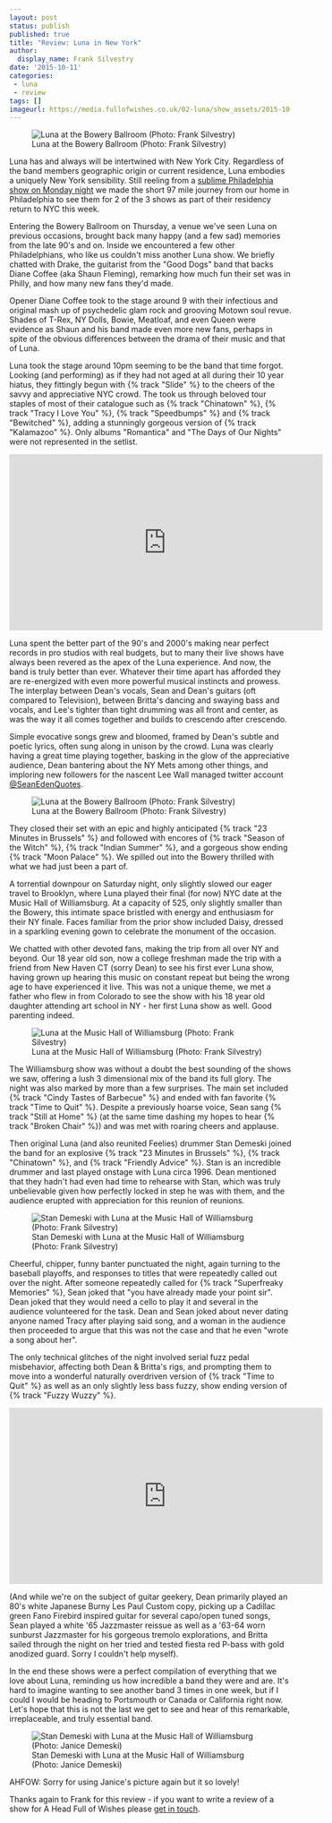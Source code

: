 ```yaml
---
layout: post
status: publish
published: true
title: "Review: Luna in New York"
author:
  display_name: Frank Silvestry
date: '2015-10-11'
categories:
 - luna
 - review
tags: []
imageurl: https://media.fullofwishes.co.uk/02-luna/show_assets/2015-10-08/2015-10-08-luna-frank-silvestry-004.jpg
---
```

<figure class="caption aligncenter"><img src="https://media.fullofwishes.co.uk/02-luna/show_assets/2015-10-08/2015-10-08-luna-frank-silvestry-004.jpg" alt="Luna at the Bowery Ballroom (Photo: Frank Silvestry)" /><figcaption class="caption-text">Luna at the Bowery Ballroom (Photo: Frank Silvestry)</figcaption></figure>
<p class="lead">Luna has and always will be intertwined with New York City. Regardless of the band members geographic origin or current residence, Luna embodies a uniquely New York sensibility. Still reeling from a <a href="/2015/10/06/review-luna-in-philadelphia/">sublime Philadelphia show on Monday night</a> we made the short 97 mile journey from our home in Philadelphia to see them for 2 of the 3 shows as part of their residency return to NYC this week.</p>

<p>Entering the Bowery Ballroom on Thursday, a venue we've seen Luna on previous occasions, brought back many happy (and a few sad) memories from the late 90's and on. Inside we encountered a few other Philadelphians, who like us couldn't miss another Luna show. We briefly chatted with Drake, the guitarist from the "Good Dogs" band that backs Diane Coffee (aka Shaun Fleming), remarking how much fun their set was in Philly, and how many new fans they'd made.</p>

<p>Opener Diane Coffee took to the stage around 9 with their infectious and original mash up of psychedelic glam rock and grooving Motown soul revue. Shades of T-Rex, NY Dolls, Bowie, Meatloaf, and even Queen were evidence as Shaun and his band made even more new fans, perhaps in spite of the obvious differences between the drama of their music and that of Luna.</p>

<p>Luna took the stage around 10pm seeming to be the band that time forgot. Looking (and performing) as if they had not aged at all during their 10 year hiatus, they fittingly begun with {% track "Slide" %} to the cheers of the savvy and appreciative NYC crowd. The took us through beloved tour staples of most of their catalogue such as {% track "Chinatown" %}, {% track "Tracy I Love You" %}, {% track "Speedbumps" %} and {% track "Bewitched" %}, adding a stunningly gorgeous version of {% track "Kalamazoo" %}.  Only albums "Romantica" and "The Days of Our Nights" were not represented in the setlist.</p>

<iframe width="560" height="315" src="https://www.youtube.com/embed/sAUEnx1dj0k" frameborder="0" allowfullscreen></iframe>

<p>Luna spent the better part of the 90's and 2000's making near perfect records in pro studios with real budgets, but to many their live shows have always been revered as the apex of the Luna experience. And now, the band is truly better than ever. Whatever their time apart has afforded they are re-energized with even more powerful musical instincts and prowess. The interplay between Dean's vocals, Sean and Dean's guitars (oft compared to Television), between Britta's dancing and swaying bass and vocals, and Lee's tighter than tight drumming was all front and center, as was the way it all comes together and builds to crescendo after crescendo.</p>

<p>Simple evocative songs grew and bloomed, framed by Dean's subtle and poetic lyrics, often sung along in unison by the crowd.  Luna was clearly having a great time playing together, basking in the glow of the appreciative audience, Dean bantering about the NY Mets among other things, and imploring new followers for the nascent Lee Wall managed twitter account <a href="http://twitter.com/SeanEdenQuotes">@SeanEdenQuotes</a>.</p>

<figure class="caption aligncenter"><img src="https://media.fullofwishes.co.uk/02-luna/show_assets/2015-10-08/2015-10-08-luna-frank-silvestry-002.jpg" alt="Luna at the Bowery Ballroom (Photo: Frank Silvestry)" /><figcaption class="caption-text">Luna at the Bowery Ballroom (Photo: Frank Silvestry)</figcaption></figure>

<p>They closed their set with an epic and highly anticipated {% track "23 Minutes in Brussels" %} and followed with encores of {% track "Season of the Witch" %}, {% track "Indian Summer" %}, and a gorgeous show ending {% track "Moon Palace" %}. We spilled out into the Bowery thrilled with what we had just been a part of.</p>

<p>A torrential downpour on Saturday night, only slightly slowed our eager travel to Brooklyn, where Luna played their final (for now) NYC date at the Music Hall of Williamsburg.  At a capacity of 525, only slightly smaller than the Bowery, this intimate space bristled with energy and enthusiasm for their NY finale. Faces familiar from the prior show included Daisy, dressed in a sparkling evening gown to celebrate the monument of the occasion.</p>

<p>We chatted with other devoted fans, making the trip from all over NY and beyond. Our 18 year old son, now a college freshman made the trip with a friend from New Haven CT (sorry Dean) to see his first ever Luna show, having grown up hearing this music on constant repeat but being the wrong age to have experienced it live. This was not a unique theme, we met a father who flew in from Colorado to see the show with his 18 year old daughter attending art school in NY - her first Luna show as well. Good parenting indeed.</p>

<figure class="caption aligncenter"><img src="https://media.fullofwishes.co.uk/02-luna/show_assets/2015-10-09/2015-10-09-luna-frank-silvestry-004.jpg" alt="Luna at the Music Hall of Williamsburg (Photo: Frank Silvestry)" /><figcaption class="caption-text">Luna at the Music Hall of Williamsburg (Photo: Frank Silvestry)</figcaption></figure>

<p>The Williamsburg show was without a doubt the best sounding of the shows we saw, offering a lush 3 dimensional mix of the band its full glory.  The night was also marked by more than a few surprises. The main set included {% track "Cindy Tastes of Barbecue" %} and ended with fan favorite {% track "Time to Quit" %}.  Despite a previously hoarse voice, Sean sang {% track "Still at Home" %} (at the same time dashing my hopes to hear {% track "Broken Chair" %}) and was met with roaring cheers and applause.</p>

<p>Then original Luna (and also reunited Feelies) drummer Stan Demeski joined the band for an explosive {% track "23 Minutes in Brussels" %}, {% track "Chinatown" %}, and {% track "Friendly Advice" %}.  Stan is an incredible drummer and last played onstage with Luna circa 1996. Dean mentioned that they hadn't had even had time to rehearse with Stan, which was truly unbelievable given how perfectly locked in step he was with them, and the audience erupted with appreciation for this reunion of reunions.</p>

<figure class="caption aligncenter"><img src="https://media.fullofwishes.co.uk/02-luna/show_assets/2015-10-09/2015-10-09-luna-frank-silvestry-003.jpg" alt="Stan Demeski with Luna at the Music Hall of Williamsburg (Photo: Frank Silvestry)" /><figcaption class="caption-text">Stan Demeski with Luna at the Music Hall of Williamsburg (Photo: Frank Silvestry)</figcaption></figure>

<p>Cheerful, chipper, funny banter punctuated the night, again turning to the baseball playoffs, and responses to titles that were repeatedly called out over the night. After someone repeatedly called for {% track "Superfreaky Memories" %}, Sean joked that "you have already made your point sir". Dean joked that they would need a cello to play it and several in the audience volunteered for the task. Dean and Sean joked about never dating anyone named Tracy after playing said song, and a woman in the audience then proceeded to argue that this was not the case and that he even "wrote a song about her".</p>

<p>The only technical glitches of the night involved serial fuzz pedal misbehavior, affecting both Dean & Britta's rigs, and prompting them to move into a wonderful naturally overdriven version of {% track "Time to Quit" %} as well as an only slightly less bass fuzzy, show ending version of {% track "Fuzzy Wuzzy" %}.</p>

<iframe width="560" height="315" src="https://www.youtube.com/embed/GYEp9lOly08" frameborder="0" allowfullscreen></iframe>

<p>(And while we're on the subject of guitar geekery, Dean primarily played an 80's white Japanese Burny Les Paul Custom copy, picking up a Cadillac green Fano Firebird inspired guitar for several capo/open tuned songs, Sean played a white '65 Jazzmaster reissue as well as a '63-64 worn sunburst Jazzmaster for his gorgeous tremolo explorations, and Britta sailed through the night on her tried and tested fiesta red P-bass with gold anodized guard. Sorry I couldn't help myself).</p>

<p>In the end these shows were a perfect compilation of everything that we love about Luna, reminding us how incredible a band they were and are. It's hard to imagine wanting to see another band 3 times in one week, but if I could I would be heading to Portsmouth or Canada or California right now. Let's hope that this is not the last we get to see and hear of this remarkable, irreplaceable, and truly essential band.</p>

<figure class="caption aligncenter"><img src="https://media.fullofwishes.co.uk/02-luna/show_assets/2015-10-09/2015-10-09-stan with luna-janice.jpg" alt="Stan Demeski with Luna at the Music Hall of Williamsburg (Photo: Janice Demeski)" /><figcaption class="caption-text">Stan Demeski with Luna at the Music Hall of Williamsburg (Photo: Janice Demeski)</figcaption></figure>

<p class="text-muted">AHFOW: Sorry for using Janice's picture again but it so lovely!</p>
<p class="text-muted">Thanks again to Frank for this review - if you want to write a review of a show for A Head Full of Wishes please <a href="/about/">get in touch</a>.</p>
